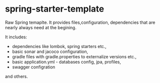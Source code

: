 # spring-starter-template
Raw Spring temaplte. 
It provides files,configuration, dependencies that are nearly always need at the begining.

It includes:

- dependencies like lombok, spring starters etc., 
- basic sonar and jacoco configuration,
- gradle files with gradle.properties to externalize versions etc.,
- basic application.yml - databases config, jpa, profiles,
- swagger configration

and others.
